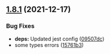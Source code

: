 ## [1.8.1](https://github.com/ManyDesigns/portofino-js/compare/v1.8.0...v1.8.1) (2021-12-17)


### Bug Fixes

* **deps:** Updated jest config ([09507dc](https://github.com/ManyDesigns/portofino-js/commit/09507dc628b7edb2fef4266583fdb64f597066f7))
* some types errors ([15761b3](https://github.com/ManyDesigns/portofino-js/commit/15761b3e4bd237f1db6cb8231f5ae21c2e6ba855))
